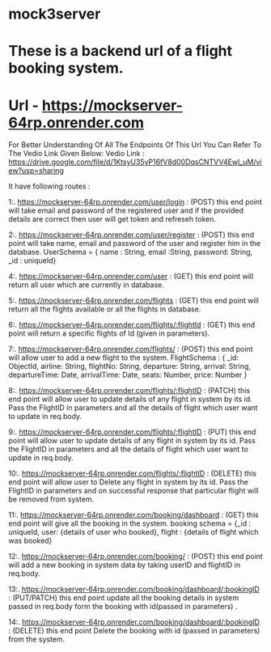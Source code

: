 # mock3server

# These is a backend url of a flight booking system.

# Url - https://mockserver-64rp.onrender.com

For Better Understanding Of All The Endpoints Of This Url You Can Refer To The Vedio Link Given Below:
        Vedio Link :   https://drive.google.com/file/d/1KtsyU35yP16fV8d00DqsCNTVV4Ewl_uM/view?usp=sharing

It have following routes :

1:. https://mockserver-64rp.onrender.com/user/login : (POST)
        this end point will take email and password of the registered user and if the provided details are correct then user will get token and refreseh token.
    
2:. https://mockserver-64rp.onrender.com/user/register : (POST)
        this end point will take name, email and password of the user and register him in the database.
   UserSchema = { name : String, email :String, password: String, _id : uniqueId}
    
   
4:.  https://mockserver-64rp.onrender.com/user : (GET)
        this end point will return all user which are currently in database.
    
    
5:.  https://mockserver-64rp.onrender.com/flights : (GET)
        this end point will return all the flights available or all the flights in database.

    
6:.  https://mockserver-64rp.onrender.com/flights/:flightId : (GET)
        this end point will return a specific flights of Id (given in parameters).

7:.  https://mockserver-64rp.onrender.com/flights/ : (POST)
        this end point will allow user to add a new flight to the system.
         FlightSchema : {
                          _id: ObjectId,
                          airline: String,
                          flightNo: String,
                          departure: String,
                          arrival: String,
                          departureTime: Date,
                          arrivalTime: Date,
                          seats: Number,
                          price: Number
                        }
   
8:.  https://mockserver-64rp.onrender.com/flights/:flightID : (PATCH)
        this end point will allow user to update details of any flight in system by its id. Pass the FlightID in parameters and all the details of flight which user want to update in req.body.

    
9:.  https://mockserver-64rp.onrender.com/flights/:flightID : (PUT)
        this end point will allow user to update details of any flight in system by its id. Pass the FlightID in parameters and all the details of flight which user want to update in req.body.

10:.  https://mockserver-64rp.onrender.com/flights/:flightID : (DELETE)
        this end point will allow user to Delete any flight in system by its id. Pass the FlightID in parameters and on successful response that particular flight will be removed from system.
     

11:.  https://mockserver-64rp.onrender.com/booking/dashboard : (GET)
        this end point will give all the booking in the system.
             booking schema = {_id : uniqueId, user: {details of user who booked}, flight : {details of flight which was booked}
     
12:.  https://mockserver-64rp.onrender.com/booking/ : (POST)
        this end point will add a new booking in system data by taking userID and flightID in req.body.
     

13:.  https://mockserver-64rp.onrender.com/booking/dashboard/:bookingID : (PUT/PATCH)
        this end point update all the booking details  in system passed in req.body form the booking with id(passed in parameters) .
     

14:.  https://mockserver-64rp.onrender.com/booking/dashboard/:bookingID : (DELETE)
        this end point Delete the booking  with id (passed in parameters) from the system.






    

   
   


